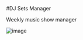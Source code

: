 #DJ Sets Manager

Weekly music show manager

![image](https://github.com/user-attachments/assets/3d827c23-9459-4024-987e-fb8c0eeb1fdd)



